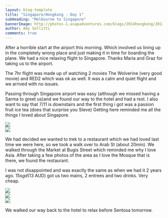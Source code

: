 ```yaml
---
layout: blog-template
title: "Singapore/Hongkong - Day 1"
subHeading: "Melbourne to Singapore"
bannerImage: http://photos-1.asapadventures.com/blogs/2014hongkong/2013-12-27/IMG_5044.JPG_compressed.JPEG
author: Amy Sellitti
comments: true
---
```


After a horrible start at the airport this morning. Which involved us lining up in the completely wrong place and just making it in time for boarding the plane. We had a nice relaxing flight to Singapore. Thanks Maria and Graz for taking us to the airport.

The 7hr flight was made up of watching 2 movies The Wolverine (very good movie) and RED2 which was ok as well. It was a calm and quiet flight and we arrived with no issues.

Passing through Singapore airport was easy (although we missed having a Sarma to greet us)and we found our way to the hotel and had a rest. I also want to say that 7/11 is downstairs and the first thing i got was a passion fruit ice tea (does that surprise you Steve) Getting here reminded me all the things I loved about Singapore.

<div class="center-image"><img src="http://photos-1.asapadventures.com/blogs/2014hongkong/2013-12-27/IMG_5034.JPG_compressed.JPEG" /></div>
<div class="center-image"><img src="http://photos-1.asapadventures.com/blogs/2014hongkong/2013-12-27/IMG_5042.JPG_compressed.JPEG" /></div>

We had decided we wanted to trek to a restaurant which we had loved last time we were here, so we took a walk over to Arab St (about 20min). We walked through the Market at Bugis Street which reminded me why I love Asia. After taking a few photos of the area as I love the Mosque that is there, we found the restaurant.

I was not disappointed and was exactly the same as when we had it 2 years ago. $15 sgd ($13 AUD) got us two mains, 2 entrees and two drinks. Very cheap.

<div class="center-image"><img src="http://photos-1.asapadventures.com/blogs/2014hongkong/2013-12-27/IMG_5044.JPG_compressed.JPEG" /></div>
<div class="center-image"><img src="http://photos-1.asapadventures.com/blogs/2014hongkong/2013-12-27/IMG_5065.JPG_compressed.JPEG" /></div>
<div class="center-image"><img src="http://photos-1.asapadventures.com/blogs/2014hongkong/2013-12-27/IMG_5067.JPG_compressed.JPEG" /></div>

We walked our way back to the hotel to relax before Sentosa tomorrow.
